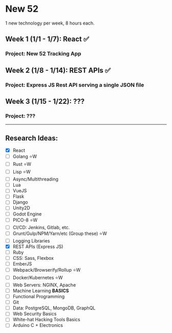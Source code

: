 # New 52
1 new technology per week, 8 hours each.

## Week 1 (1/1 - 1/7):  React :white_check_mark:
### Project:  New 52 Tracking App

## Week 2 (1/8 - 1/14):  REST APIs :white_check_mark:
### Project:  Express JS Rest API serving a single JSON file

## Week 3 (1/15 - 1/22):  ???
### Project:  ???
---

## Research Ideas:
- [x] React
- [ ] Golang  :star:W
- [ ] Rust  :star:W
- [ ] Lisp  :star:W
- [ ] Async/Multithreading
- [ ] Lua
- [ ] VueJS
- [ ] Flask
- [ ] Django
- [ ] Unity2D
- [ ] Godot Engine
- [ ] PICO-8  :star:W
- [ ] CI/CD: Jenkins, Gitlab, etc.
- [ ] Grunt/Gulp/NPM/Yarn/etc (Group these)  :star:W
- [ ] Logging Libraries
- [x] REST APIs (Express JS)
- [ ] Ruby
- [ ] CSS: Sass, Flexbox
- [ ] EmberJS
- [ ] Webpack/Browserify/Rollup  :star:W
- [ ] Docker/Kubernetes :star:W
- [ ] Web Servers: NGINX, Apache
- [ ] Machine Learning **BASICS**
- [ ] Functional Programming
- [ ] Git
- [ ] Data:  PostgreSQL, MongoDB, GraphQL
- [ ] Web Security Basics
- [ ] White-hat Hacking Tools Basics
- [ ] Arduino C + Electronics
